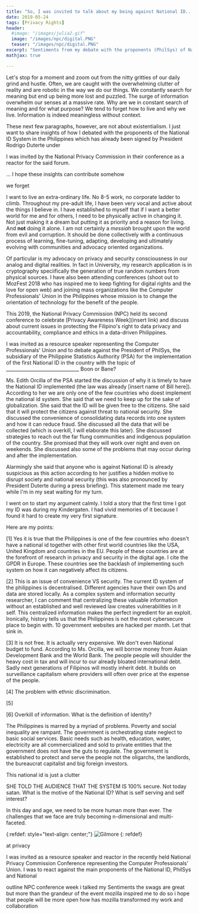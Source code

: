```yaml
---
title: "So, I was invited to talk about my being against National ID...(developing)"
date: 2019-05-24
tags: [Privacy Rights]
header:
  #image: "/images/julia2.gif"
  image: "/images/npc/digital.PNG"
  teaser: "/images/npc/digital.PNG"
excerpt: "Sentiments from my debate with the proponents (PhilSys) of National ID in the Philippines in the second National Privacy Commission Conference."
mathjax: true

---
```

<div id="fb-root"></div>
<script async defer src="https://connect.facebook.net/en_US/sdk.js#xfbml=1&version=v3.2"></script>

Let's stop for a moment and zoom out from the nitty gritties of our daily grind and hustle. Often, we are caught with the overwhelming clutter of reality and are robotic in the way we do our things. We constantly search for meaning but end up being more lost and puzzled. The surge of information overwhelm our senses at a massive rate. Why are we in constant search of meaning and for what purpose? We tend to forget how to live and why we live. Information is indeed meaningless without context.

 These next few paragraphs, however, are not about existentialism. I just want to share insights of how I debated with the proponents of the National ID System in the Philippines which has already been signed by President Rodrigo Duterte under

 I was invited by the National Privacy Commission in their conference as a reactor for the said forum.



 ... I hope these insights can contribute somehow

we forget

I want to live an extra-ordinary life. No 8-5 work, no corporate ladder to climb.
Throughout my pre-adult life, I have been very vocal and active about the things I believe in. I have established to myself that if I want a better world for me and for others, I need to be physically active in changing it. Not just making it a dream but putting it as priority and a reason for living. And **not** doing it alone. I am not certainly a *messiah* brought upon the world from evil and corruption. It should be done collectively with a continuous process of learning, fine-tuning, adapting, developing and ultimately evolving with communities and advocacy oriented organizations.

Of particular is my advocacy on privacy and security consciousness in our analog and digital realities. In fact in University, my research application is in cryptography speciifically the generation of true random numbers from physical sources. I have also been attending conferences (shoot out to MozFest 2018 who has inspired me to keep fighting for digital rights and the love for open web) and joining mass organizations like the Computer Professionals' Union in the Philippines whose mission is to change the orientation of technology for the benefit of the people.

This 2019, the National Privacy Commission (NPC) held its second conference to celebrate [Privacy Awareness Week](insert link) and discuss about current issues in protecting the Filipino's right to data privacy and accountability, compliance and ethics in a data-driven Philippines.

I was invited as a resource speaker representing the Computer Professionals' Union and to debate against the President of PhilSys, the subsidiary of the Philippine Statistics Authority (PSA) for the implementation of the first National ID in the country with the topic of _______________________________ Boon or Bane?

Ms. Edith Orcilla of the PSA started the discussion of why it is timely to have the National ID implemented (the law was already [insert name of Bill here]). According to her we are only one of the few countries who doest implement the national id system. She said that we need to keep up for the sake of globalization. She said that the ID will be given free to the citizens. She said that it will protect the citizens against threat to national security. She discussed the convenience of consolidating data records into one system and how it can reduce fraud. She discussed all the data that will be collected (which is overkill, I will elaborate this later). She discussed strategies to reach out the far flung communities and indigenous population of the country. She promised that they will work over night and even on weekends. She discussed also some of the problems that may occur during and after the implementation.

Alarmingly she said that anyone who is against National ID is already suspicious as this action according to her justifies a hidden motive to disrupt society and national security (this was also pronounced by President Duterte during a press briefing). This statement made me teary while I'm in my seat waiting for my turn.

I went on to start my argument calmly. I told a story that the first time I got my ID was during my Kindergaten. I had vivid memories of it because I found it hard to create my very first signature.

Here are my points:

[1] Yes it is true that the Philippines is one of the few countries who doesn't have a national id together with other first world countries like the USA, United Kingdom and countries in the EU. People of these countries are at the forefront of research in privacy and security in the digital age. I cite the GPDR in Europe. These countries see the backlash of implementing such system on how it can negatively affect its citizens.

[2] This is an issue of convenience VS security. The current ID system of the philippines is decentralised. Different agencies have their own IDs and data are stored locally. As a complex system and information security researcher, I can comment that centralizing these valuable information without an established and well reviewed law creates vulnerabilities in it self. This centralized information makes the perfect ingredient for an exploit. Ironically, history tells us that the Philippines is not the most cybersecure place to begin with. 10 government websites are hacked per month. Let that sink in.

[3] It is not free. It is actually very expensive. We don't even National budget to fund. According to Ms. Orcilla, we will borrow money from Asian Development Bank and the World Bank. The people people will shoulder the heavy cost in tax and will incur to our already bloated international debt. Sadly next generations of Filipinos will mostly inherit debt. It builds on surveillance capitalism where providers will often over price at the expense of the people.

[4] The problem with ethnic discrimination.

[5]

[6] Overkill of information.
What is the definition of identity?

The Philippines is marred by a myriad of problems. Poverty and social inequality are rampant. The government is orchestrating state neglect to basic social services. Basic needs such as health, education, water, electricity are all commercialized and sold to private entities that the government does not have the guts to regulate. The government is established to protect and serve the people not the oligarchs, the landlords, the bureaucrat capitalist and big foreign investors.

This national id is just a clutter


SHE TOLD THE AUDIENCE THAT THE SYSTEM IS 100% secure. Not today satan.
What is the motive of the National ID? What is self serving and self interest?

In this day and age, we need to be more human more than ever. The challenges that we face are truly becoming n-dimensional and multi-faceted.

{:refdef: style="text-align: center;"}
<img src="{{ site.url }}{{ site.baseurl }}/images/npc/backdrop.jpg" alt="Gilmore" class="center">
{: refdef}


at privacy

I was invited as a resource speaker and reactor in the recently held National Privacy Commission Conference representing the Computer Professionals' Union. I was to react against the main proponents of the National ID, PhilSys and National

outline
NPC conference week
i talked
my Sentiments
the swags are great but more than the grandeur of the event
mozilla inspired me to do so
i hope that people will be more open
how has mozilla transformed my work and collaboration


<script async src="//pagead2.googlesyndication.com/pagead/js/adsbygoogle.js"></script>
<script>
  (adsbygoogle = window.adsbygoogle || []).push({
    google_ad_client: "ca-pub-6410209740119334",
    enable_page_level_ads: true
  });
</script>

<div class="fb-comments" data-href="https://albertyumol.github.io/" data-numposts="5"></div>
